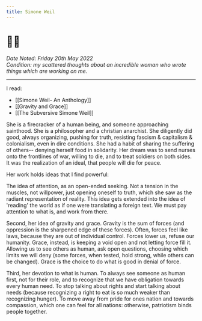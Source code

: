 ```yaml
---
title: Simone Weil
---
```


# 🌱😇
*Date Noted: Friday 20th May 2022*  
*Condition: my scattered thoughts about an incredible woman who wrote things which are working on me.*

---

I read:

- [[Simone Weil- An Anthology]]
- [[Gravity and Grace]]
- [[The Subversive Simone Weil]]

She is a firecracker of a human being, and someone approaching sainthood. She is a philosopher and a christian anarchist. She diligently did good, always organizing, pushing for truth, resisting fascism & capitalism & colonialism, even in dire conditions. She had a habit of sharing the suffering of others-- denying herself food in solidarity. Her dream was to send nurses onto the frontlines of war, willing to die, and to treat soldiers on both sides. It was the realization of an ideal, that people will die for peace.

Her work holds ideas that I find powerful:

The idea of attention, as an open-ended seeking. Not a tension in the muscles, not willpower, just opening oneself to truth, which she saw as the radiant representation of reality. This idea gets extended into the idea of 'reading' the world as if one were translating a foreign text. We must pay attention to what is, and work from there.

Second, her idea of gravity and grace. Gravity is the sum of forces (and oppression is the sharpened edge of these forces). Often, forces feel like laws, because they are out of individual control. Forces lower us, refuse our humanity. Grace, instead, is keeping a void open and not letting force fill it. Allowing us to see others as human, ask open questions, choosing which limits we will deny (some forces, when tested, hold strong, while others can be changed). Grace is the choice to do what is good in denial of force.

Third, her devotion to what is human. To always see someone as human first, not for their role, and to recognize that we have obligation towards every human need. To stop talking about rights and start talking about needs (because recognizing a right to eat is so much weaker than recognizing hunger). To move away from pride for ones nation and towards compassion, which one can feel for all nations: otherwise, patriotism binds people together.
